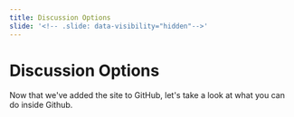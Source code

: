 ```yaml
---
title: Discussion Options
slide: '<!-- .slide: data-visibility="hidden"-->'
---
```


<!-- .slide: data-state="layout-title" class="bg-dark"-->

# Discussion Options

> > >

Now that we've added the site to GitHub, let's take a look at what you can do inside Github.

